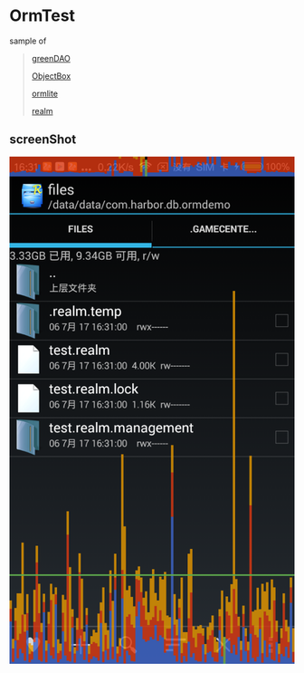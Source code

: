 # OrmTest
sample of 
> [greenDAO](http://greenrobot.org/greendao/)
> 
> [ObjectBox](http://objectbox.io/documentation/introduction/)
> 
> [ormlite](http://ormlite.com/)
> 
> [realm](https://realm.io/)

## screenShot 
![image](https://github.com/aopi1125/OrmTest/blob/master/image/Screenshot1.png)
